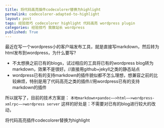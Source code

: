 ```yaml
---
title: 将代码高亮插件codecolorer替换为highlight
permalink: codecolorer-adapted-to-highlight
layout: post
tags: 经验技巧 codecolorer highlight 代码高亮 wordpress plugin
categories: 经验技巧 我做站长 wordpress
published: True
---
```


最近在写一个wordpress小的客户端发布工具，就是直接写markdown，然后转为html发布到wordpress，为什么要写?

- 不太想换之前已有的blogs，试过相应的工具将已有的wordpress blog转为markdown，效果不是很好。//直接用github+jekyll之类的静态站点
- wordpress已有的支持markdown的插件貌似都不怎么理想，想兼容之前的比较麻烦，特别是用了代码高亮之类的插件//用wordpress已有的支持markdown的插件

所以就写了，目前的技术方案是：
```本地markdown+pandoc——>html——>wordpress-xmlrpc——>wordpress server```
这样的好处是：不需要对已有的blog进行较大的改动，


将代码高亮插件codecolorer替换为highlight
